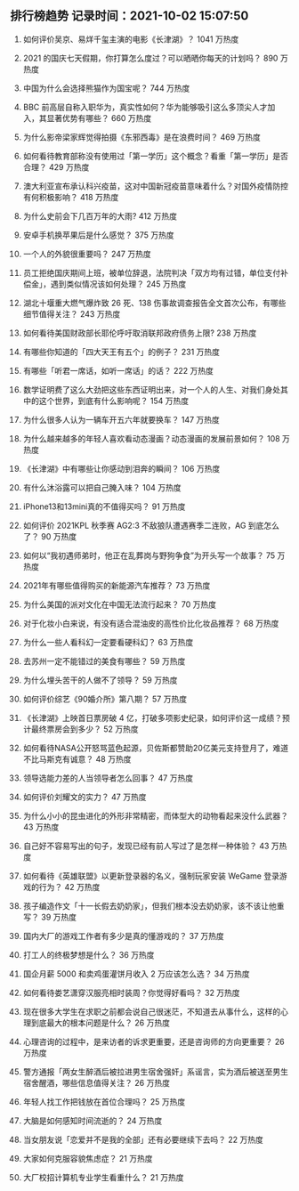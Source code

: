 
## 排行榜趋势 记录时间：2021-10-02 15:07:50
  
  1. 如何评价吴京、易烊千玺主演的电影《长津湖》？ 1041 万热度
    
  2. 2021 的国庆七天假期，你打算怎么度过？可以晒晒你每天的计划吗？ 890 万热度
    
  3. 中国为什么会选择熊猫作为国宝呢？ 744 万热度
    
  4. BBC 前高层自称入职华为，真实性如何？华为能够吸引这么多顶尖人才加入，其显著优势有哪些？ 660 万热度
    
  5. 为什么影帝梁家辉觉得拍摄《东邪西毒》是在浪费时间？ 469 万热度
    
  6. 如何看待教育部称没有使用过「第一学历」这个概念？看重「第一学历」是否合理？ 429 万热度
    
  7. 澳大利亚宣布承认科兴疫苗，这对中国新冠疫苗意味着什么？对国外疫情防控有何积极影响？ 418 万热度
    
  8. 为什么史前会下几百万年的大雨? 412 万热度
    
  9. 安卓手机换苹果后是什么感觉？ 375 万热度
    
  10. 一个人的外貌很重要吗？ 247 万热度
    
  11. 员工拒绝国庆期间上班，被单位辞退，法院判决「双方均有过错，单位支付补偿金」，遇到类似情况该如何处理？ 245 万热度
    
  12. 湖北十堰重大燃气爆炸致 26 死、138 伤事故调查报告全文首次公布，有哪些细节值得关注？ 243 万热度
    
  13. 如何看待美国财政部长耶伦呼吁取消联邦政府债务上限? 238 万热度
    
  14. 有哪些你知道的「四大天王有五个」的例子？ 231 万热度
    
  15. 有哪些「听君一席话，如听一席话」的话？ 222 万热度
    
  16. 数学证明费了这么大劲把这些东西证明出来，对一个人的人生、对我们身处其中的这个世界，到底有什么影响呢？ 154 万热度
    
  17. 为什么很多人认为一辆车开五六年就要换车？ 147 万热度
    
  18. 为什么越来越多的年轻人喜欢看动态漫画？动态漫画的发展前景如何？ 108 万热度
    
  19. 《长津湖》中有哪些让你感动到泪奔的瞬间？ 106 万热度
    
  20. 有什么沐浴露可以把自己腌入味？ 104 万热度
    
  21. iPhone13和13mini真的不值得买吗？ 91 万热度
    
  22. 如何评价 2021KPL 秋季赛 AG2:3 不敌狼队遭遇赛季二连败，AG 到底怎么了？ 90 万热度
    
  23. 如何以“我初遇师弟时，他正在乱葬岗与野狗争食”为开头写一个故事？ 75 万热度
    
  24. 2021年有哪些值得购买的新能源汽车推荐？ 73 万热度
    
  25. 为什么美国的派对文化在中国无法流行起来？ 70 万热度
    
  26. 对于化妆小白来说，有没有适合混油皮的高性价比化妆品推荐？ 68 万热度
    
  27. 为什么一些人看科幻一定要看硬科幻？ 63 万热度
    
  28. 去苏州一定不能错过的美食有哪些？ 59 万热度
    
  29. 为什么埋头苦干的人做不了领导？ 59 万热度
    
  30. 如何评价综艺《90婚介所》第八期？ 57 万热度
    
  31. 《长津湖》上映首日票房破 4 亿，打破多项影史纪录，如何评价这一成绩？预计最终票房会到多少？ 52 万热度
    
  32. 如何看待NASA公开怒骂蓝色起源，贝佐斯都赞助20亿美元支持登月了，难道不比马斯克有诚意？ 48 万热度
    
  33. 领导选能力差的人当领导者怎么回事？ 47 万热度
    
  34. 如何评价刘耀文的实力？ 47 万热度
    
  35. 为什么小小的昆虫进化的外形非常精密，而体型大的动物看起来没什么武器？ 43 万热度
    
  36. 自己好不容易写出的句子，发现已经有前人写过了是怎样一种体验？ 43 万热度
    
  37. 如何看待《英雄联盟》以更新登录器的名义，强制玩家安装 WeGame 登录游戏的行为？ 42 万热度
    
  38. 孩子编造作文「十一长假去奶奶家」，但我们根本没去奶奶家，该不该让他重写？ 39 万热度
    
  39. 国内大厂的游戏工作者有多少是真的懂游戏的？ 37 万热度
    
  40. 打工人的终极梦想是什么？ 36 万热度
    
  41. 国企月薪  5000 和卖鸡蛋灌饼月收入 2 万应该怎么选？ 34 万热度
    
  42. 如何看待娄艺潇穿汉服亮相时装周？你觉得好看吗？ 32 万热度
    
  43. 现在很多大学生在求职之前都会说自己很迷茫，不知道去从事什么，这样的心理到底最大的根本问题是什么？ 26 万热度
    
  44. 心理咨询的过程中，是来访者的诉求更重要，还是咨询师的方向更重要？ 26 万热度
    
  45. 警方通报「两女生醉酒后被拉进男生宿舍强奸」系谣言，实为酒后被送至男生宿舍醒酒，哪些信息值得关注？ 26 万热度
    
  46. 年轻人找工作把钱放在首位合理吗？ 25 万热度
    
  47. 大脑是如何感知时间流逝的？ 24 万热度
    
  48. 当女朋友说「恋爱并不是我的全部」还有必要继续下去吗？ 22 万热度
    
  49. 大家如何克服容貌焦虑症？ 21 万热度
    
  50. 大厂校招计算机专业学生看重什么？ 21 万热度
    